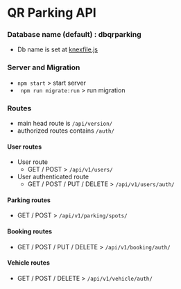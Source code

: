 # QR Parking API

### Database name (default) : dbqrparking
- Db name is set at [knexfile.js](https://github.com/amirmanandhar/parkingapi/blob/master/knexfile.js)

### Server and Migration 
- ```npm start``` > start server
- ``` npm run migrate:run``` > run migration

### Routes
- main head route is ```/api/version/```
- authorized routes contains ```/auth/```

#### User routes

- User route 
	- GET / POST > ```/api/v1/users/```
- User authenticated route
	- GET / POST / PUT / DELETE > ```/api/v1/users/auth/```

#### Parking routes

-	GET / POST > ```/api/v1/parking/spots/```

#### Booking routes
- GET / POST / PUT / DELETE > ```/api/v1/booking/auth/```

#### Vehicle routes
- GET / POST / DELETE >	```/api/v1/vehicle/auth/```